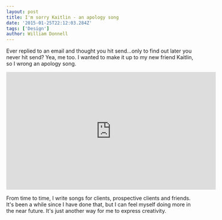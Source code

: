 ```yaml
---
layout: post
title: I'm sorry Kaitlin - an apology song
date: '2015-01-25T22:12:03.284Z'
tags: ['Design']
author: William Donnell
---
```


Ever replied to an email and thought you hit send...only to find out later you never hit send? Yea, me too. I wanted to make it up to my new friend Kaitlin, so I wrong an apology song.

<iframe width="560" height="315" src="https://www.youtube.com/embed/-qUP4j1ukIA" frameborder="0" allow="accelerometer; autoplay; encrypted-media; gyroscope; picture-in-picture" allowfullscreen></iframe>

From time to time, I write songs for clients, prospective clients and friends. It's been a while since I have done that, but I can feel myself doing more in the near future. It's just another way for me to express creativity.
